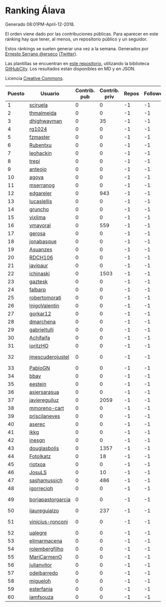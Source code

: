 # Ranking Álava

Generado 08:01PM-April-12-2018.

El orden viene dado por las contribuciones públicas. Para aparecer en este ránking hay que tener, al menos, un repositorio público y un seguidor.

Estos ránkings se suelen generar una vez a la semana. Generados por [Ernesto Serrano @erseco](https://github.com/erseco/) [(Twitter)](https://twitter.com/erseco).

Las plantillas se encuentran en [este repositorio](https://github.com/iblancasa/GH-Spanish-Ranking), utilizando la biblioteca [GitHubCity](https://github.com/iblancasa/GitHubCity). Los resultados están disponibles en MD y en JSON.

Licencia [Creative Commons](https://creativecommons.org/licenses/by/4.0/).

| Puesto   |  Usuario  | Contrib. pub | Contrib. priv |Repos| Followers | Desde |  Avatar  |
|----------|-----------|--------------|---------------|-----|-----------|-------|----------|
|1|[sciruela](https://github.com/sciruela)|0|0|-1|-1||![sciruela]()|
|2|[thmalmeida](https://github.com/thmalmeida)|0|0|-1|-1||![thmalmeida]()|
|3|[dhighwayman](https://github.com/dhighwayman)|0|35|-1|-1||![dhighwayman]()|
|4|[rg1024](https://github.com/rg1024)|0|0|-1|-1||![rg1024]()|
|5|[fzmaster](https://github.com/fzmaster)|0|0|-1|-1||![fzmaster]()|
|6|[Rubentxu](https://github.com/Rubentxu)|0|0|-1|-1||![Rubentxu]()|
|7|[leohackin](https://github.com/leohackin)|0|0|-1|-1||![leohackin]()|
|8|[trepi](https://github.com/trepi)|0|0|-1|-1||![trepi]()|
|9|[anteojo](https://github.com/anteojo)|0|0|-1|-1||![anteojo]()|
|10|[agoya](https://github.com/agoya)|0|0|-1|-1||![agoya]()|
|11|[mserranog](https://github.com/mserranog)|0|0|-1|-1||![mserranog]()|
|12|[edgareler](https://github.com/edgareler)|0|943|-1|-1||![edgareler]()|
|13|[lucaslellis](https://github.com/lucaslellis)|0|0|-1|-1||![lucaslellis]()|
|14|[gruncho](https://github.com/gruncho)|0|0|-1|-1||![gruncho]()|
|15|[vixlima](https://github.com/vixlima)|0|0|-1|-1||![vixlima]()|
|16|[vmayoral](https://github.com/vmayoral)|0|559|-1|-1||![vmayoral]()|
|17|[gerosa](https://github.com/gerosa)|0|0|-1|-1||![gerosa]()|
|18|[jonabasque](https://github.com/jonabasque)|0|0|-1|-1||![jonabasque]()|
|19|[Asuanzes](https://github.com/Asuanzes)|0|0|-1|-1||![Asuanzes]()|
|20|[RDCH106](https://github.com/RDCH106)|0|0|-1|-1||![RDCH106]()|
|21|[javipaur](https://github.com/javipaur)|0|0|-1|-1||![javipaur]()|
|22|[ichinaski](https://github.com/ichinaski)|0|1503|-1|-1||![ichinaski]()|
|23|[gaztesk](https://github.com/gaztesk)|0|0|-1|-1||![gaztesk]()|
|24|[falbarp](https://github.com/falbarp)|0|0|-1|-1||![falbarp]()|
|25|[robertomorati](https://github.com/robertomorati)|0|0|-1|-1||![robertomorati]()|
|26|[InigoValentin](https://github.com/InigoValentin)|0|0|-1|-1||![InigoValentin]()|
|27|[gorkar12](https://github.com/gorkar12)|0|0|-1|-1||![gorkar12]()|
|28|[dmarchena](https://github.com/dmarchena)|0|0|-1|-1||![dmarchena]()|
|29|[gabrieltulli](https://github.com/gabrieltulli)|0|0|-1|-1||![gabrieltulli]()|
|30|[Achifaifa](https://github.com/Achifaifa)|0|0|-1|-1||![Achifaifa]()|
|31|[ioritzHO](https://github.com/ioritzHO)|0|0|-1|-1||![ioritzHO]()|
|32|[jmescuderojustel](https://github.com/jmescuderojustel)|0|0|-1|-1||![jmescuderojustel]()|
|33|[PabloGN](https://github.com/PabloGN)|0|0|-1|-1||![PabloGN]()|
|34|[bbay](https://github.com/bbay)|0|0|-1|-1||![bbay]()|
|35|[eestein](https://github.com/eestein)|0|0|-1|-1||![eestein]()|
|36|[asiersarasua](https://github.com/asiersarasua)|0|0|-1|-1||![asiersarasua]()|
|37|[javiereguiluz](https://github.com/javiereguiluz)|0|2059|-1|-1||![javiereguiluz]()|
|38|[mmoreno-cart](https://github.com/mmoreno-cart)|0|0|-1|-1||![mmoreno-cart]()|
|39|[priscilaneves](https://github.com/priscilaneves)|0|0|-1|-1||![priscilaneves]()|
|40|[aserec](https://github.com/aserec)|0|0|-1|-1||![aserec]()|
|41|[ikkg](https://github.com/ikkg)|0|0|-1|-1||![ikkg]()|
|42|[inesgn](https://github.com/inesgn)|0|0|-1|-1||![inesgn]()|
|43|[douglasbolis](https://github.com/douglasbolis)|0|1357|-1|-1||![douglasbolis]()|
|44|[FotoIkatz](https://github.com/FotoIkatz)|0|18|-1|-1||![FotoIkatz]()|
|45|[riotxoa](https://github.com/riotxoa)|0|0|-1|-1||![riotxoa]()|
|46|[JosuLS](https://github.com/JosuLS)|0|10|-1|-1||![JosuLS]()|
|47|[sashamussich](https://github.com/sashamussich)|0|486|-1|-1||![sashamussich]()|
|48|[igorrecioh](https://github.com/igorrecioh)|0|0|-1|-1||![igorrecioh]()|
|49|[borjapastorgarcia](https://github.com/borjapastorgarcia)|0|0|-1|-1||![borjapastorgarcia]()|
|50|[ijaureguialzo](https://github.com/ijaureguialzo)|0|237|-1|-1||![ijaureguialzo]()|
|51|[vinicius-ronconi](https://github.com/vinicius-ronconi)|0|0|-1|-1||![vinicius-ronconi]()|
|52|[ualegre](https://github.com/ualegre)|0|0|-1|-1||![ualegre]()|
|53|[elimarmacena](https://github.com/elimarmacena)|0|0|-1|-1||![elimarmacena]()|
|54|[rolembergfilho](https://github.com/rolembergfilho)|0|0|-1|-1||![rolembergfilho]()|
|55|[MariCarmenO](https://github.com/MariCarmenO)|0|0|-1|-1||![MariCarmenO]()|
|56|[julianvitor](https://github.com/julianvitor)|0|0|-1|-1||![julianvitor]()|
|57|[odeibarredo](https://github.com/odeibarredo)|0|0|-1|-1||![odeibarredo]()|
|58|[migueloh](https://github.com/migueloh)|0|0|-1|-1||![migueloh]()|
|59|[esterfania](https://github.com/esterfania)|0|0|-1|-1||![esterfania]()|
|60|[iamfsouza](https://github.com/iamfsouza)|0|0|-1|-1||![iamfsouza]()|
